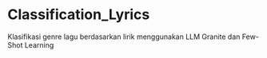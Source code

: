 # Classification_Lyrics
Klasifikasi genre lagu berdasarkan lirik menggunakan LLM Granite dan Few-Shot Learning
